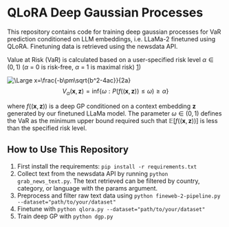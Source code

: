 # QLoRA Deep Gaussian Processes 
This repository contains code for training deep gaussian processes for VaR prediction conditioned on LLM embeddings, i.e. LLaMa-2 finetuned using QLoRA. Finetuning data is retrieved using the newsdata API.  

Value at Risk (VaR) is calculated based on a user-specified risk level $\alpha \in (0,1)$ ($\alpha$ = 0 is risk-free, $\alpha$ = 1 is maximal risk) [1](https://arxiv.org/pdf/2105.06126)) 

![\Large x=\frac{-b\pm\sqrt{b^2-4ac}}{2a}](https://latex.codecogs.com/svg.latex?\Large&space;x=\frac{-b\pm\sqrt{b^2-4ac}}{2a})
$$ V_{\alpha} (\mathbf{x},\mathbf{z}) = \textrm{inf}\{ \omega: P( f((\mathbf{x},\mathbf{z})) \leq \omega) \geq \alpha\}$$

where $f((\mathbf{x},\mathbf{z}))$ is a deep GP conditioned on a context embedding $\mathbf{z}$ generated by our finetuned LLaMa model. The parameter $\omega \in (0,1)$ defines the VaR as the minimum upper bound required such that $\mathbb{E}[f((\mathbf{x},\mathbf{z}))]$ is less than the specified risk level.

## How to Use This Repository

1. First install the requirements: ```pip install -r requirements.txt```
2. Collect text from the newsdata API by running ```python grab_news_text.py```. The text retrieved can be filtered by country, category, or language with the params argument.
3. Preprocess and filter raw text data using ```python fineweb-2-pipeline.py --dataset="path/to/your/dataset"```
4. Finetune with  ```python qlora.py --dataset="path/to/your/dataset"```
5. Train deep GP with  ```python dgp.py```
